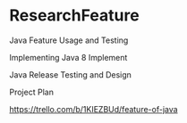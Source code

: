 # ResearchFeature
Java Feature Usage and Testing 

Implementing Java 8 Implement

Java Release Testing and Design

Project Plan

https://trello.com/b/1KIEZBUd/feature-of-java

